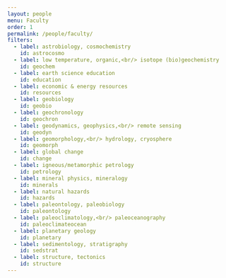 ```yaml
---
layout: people
menu: Faculty
order: 1
permalink: /people/faculty/
filters:
  - label: astrobiology, cosmochemistry
    id: astrocosmo
  - label: low temperature, organic,<br/> isotope (bio)geochemistry
    id: geochem
  - label: earth science education
    id: education
  - label: economic & energy resources
    id: resources
  - label: geobiology
    id: geobio
  - label: geochronology
    id: geochron
  - label: geodynamics, geophysics,<br/> remote sensing
    id: geodyn
  - label: geomorphology,<br/> hydrology, cryosphere
    id: geomorph
  - label: global change
    id: change
  - label: igneous/metamorphic petrology
    id: petrology
  - label: mineral physics, mineralogy
    id: minerals
  - label: natural hazards
    id: hazards
  - label: paleontology, paleobiology
    id: paleontology
  - label: paleoclimatology,<br/> paleoceanography
    id: paleoclimateocean
  - label: planetary geology
    id: planetary
  - label: sedimentology, stratigraphy
    id: sedstrat
  - label: structure, tectonics
    id: structure
---
```

